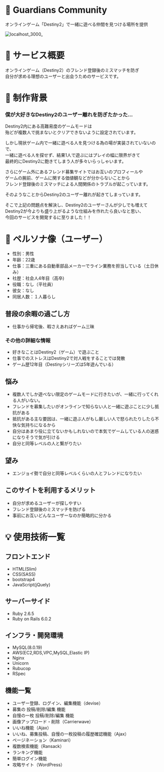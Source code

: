 # :two_men_holding_hands: Guardians Community

オンラインゲーム「Destiny2」で一緒に遊べる仲間を見つける場所を提供

![localhost_3000_](https://user-images.githubusercontent.com/57397215/79339158-6c149700-7f63-11ea-920f-8866d51f3e98.png)

# :closed_book: サービス概要

オンラインゲーム（Destiny2）のフレンド登録後のミスマッチを防ぎ  
自分が求める理想のユーザーと出会うためのサービスです。

# :round_pushpin: 制作背景

### 僕が大好きなDestiny2のユーザー離れを防ぎたかった…

Destiny2内にある高難易度のゲームモードは  
殆どが複数人で挑まないとクリアできないように設定されています。  
  
しかし現状ゲーム内で一緒に遊べる人を見つける為の場が実装されていないので、  
一緒に遊べる人を探せず、結果1人で遊ぶにはプレイの幅に限界がきて  
最終的にDestiny2に飽きてしまう人が多々いらっしゃいます。  

さらにゲーム外にあるフレンド募集サイトではお互いのプロフィールや  
ゲームの腕前、ゲームに関する価値観などが分からないことから  
フレンド登録後のミスマッチによる人間関係のトラブルが起こっています。  

そのようなことからDestiny2のユーザー離れが起きてしまっています。  

そこで上記の問題点を解決し、Destiny2のユーザーさんが少しでも増えて  
Destiny2が今よりも盛り上がるような仕組みを作れたら良いなと思い、  
今回のサービスを開発するに至りました！！  

# :bust_in_silhouette: ペルソナ像（ユーザー）

* 性別：男性
* 年齢：22歳
* 仕事：三重にある自動車部品メーカーでライン業務を担当している（土日休み）
* 社歴：社会人4年目（高卒)
* 役職：なし（平社員）
* 彼女：なし
* 同居人数：１人暮らし

## 普段の余暇の過ごし方
* 仕事から帰宅後、暇さえあればゲーム三昧

### その他の詳細な情報
* 好きなことはDestiny2（ゲーム）で遊ぶこと
* 仕事でのストレスはDestiny2で対人戦をすることでは発散
* ゲーム歴12年目（Destinyシリーズは5年遊んでいる）

## 悩み
* 複数人でしか遊べない限定のゲームモードに行きたいが、一緒に行ってくれる人がいない。
* フレンドを募集したいがオンラインで知らない人と一緒に遊ぶことに少し抵抗がある
* 抵抗がある主な要因は、一緒に遊ぶ人がもし厳しい人で怒られたりしたら不快な気持ちになるから
* 自分はあまり役に立てないかもしれないので本気でゲームしている人の迷惑になりそうで気が引ける
* 自分と同等レベルの人と繋がりたい

## 望み
* エンジョイ勢で自分と同等レベルくらいの人とフレンドになりたい

## このサイトを利用するメリット

* 自分が求めるユーザーが探しやすい
* フレンド登録後のミスマッチを防げる
* 事前にお互いどんなユーザーなのか簡略的に分かる

# :bulb: 使用技術一覧

## フロントエンド

* HTML(Slim)
* CSS(SASS)
* bootstrap4
* JavaScript(jQuely)

##  サーバーサイド

* Ruby 2.6.5
* Ruby on Rails 6.0.2


## インフラ・開発環境

* MySQL(8.0.19)
* AWS(EC2,RDS,VPC,MySQL,Elastic IP)
* Nginx
* Unicorn
* Rubucop
* RSpec

## 機能一覧
* ユーザー登録、ログイン、編集機能（devise）
* 募集の 投稿/削除/編集 機能
* 自慢の一枚 投稿/削除/編集 機能
* 画像アップロード・削除（Carrierwave）
* いいね機能（Ajax）
* いいね、募集投稿、自慢の一枚投稿の履歴確認機能（Ajax）
* ページネーション（Kaminari）
* 複数検索機能（Ransack）
* ランキング機能
* 簡単ログイン機能
* 攻略サイト（WordPress）
